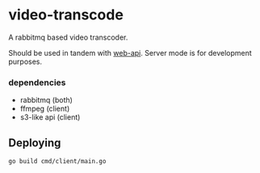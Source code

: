 # video-transcode

A rabbitmq based video transcoder.

Should be used in tandem with [web-api](https://github.com/ystv/web-api). Server mode is for development purposes.

### dependencies

- rabbitmq (both)
- ffmpeg (client)
- s3-like api (client)

## Deploying

`go build cmd/client/main.go`
